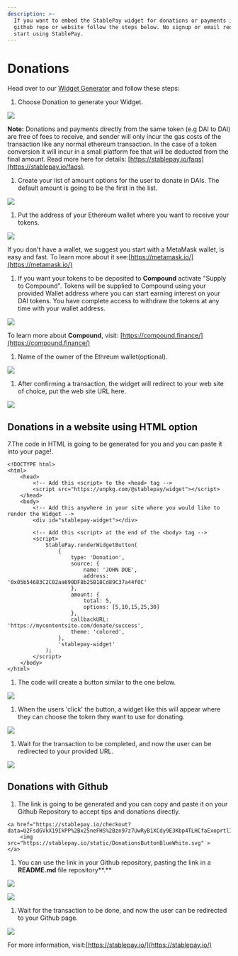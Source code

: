 ```yaml
---
description: >-
  If you want to embed the StablePay widget for donations or payments in your
  github repo or website follow the steps below. No signup or email required to
  start using StablePay.
---
```


# Donations

Head over to our [Widget Generator](https://stablepay.io/widget/generator) and follow these steps:

1. Choose Donation to generate your Widget.

![](../.gitbook/assets/image%20%2835%29.png)

**Note:** Donations and payments directly from the same token \(e.g DAI to DAI\) are free of fees to receive, and sender will only incur the gas costs of the transaction like any normal ethereum transaction. In the case of a token conversion it will incur in a small platform fee that will be deducted from the final amount. Read more here for details: [https://stablepay.io/faqs](https://stablepay.io/faqs).

1. Create your list of amount options for the user to donate in DAIs. The default amount is going to be the first in the list.

![](../.gitbook/assets/image%20%282%29.png)

1. Put the address of your Ethereum wallet where you want to receive your tokens.

![](../.gitbook/assets/image%20%2811%29.png)

If you don't have a wallet, we suggest you start with a MetaMask wallet, is easy and fast. To learn more about it see:[https://metamask.io/](https://metamask.io/)

1. If you want your tokens to be deposited to **Compound** activate "Supply to Compound". Tokens will be supplied to Compound using your provided Wallet address where you can start earning interest on your DAI tokens. You have complete access to withdraw the tokens at any time with your wallet address.

![](../.gitbook/assets/image%20%2812%29.png)

To learn more about **Compound**, visit: [https://compound.finance/](https://compound.finance/)

1. Name of the owner of the Ethreum wallet\(optional\). 

![](../.gitbook/assets/image%20%289%29.png)

1. After confirming a transaction, the widget will redirect to your web site of choice, put the web site URL here.

![](../.gitbook/assets/image%20%2828%29.png)

## Donations in a website using HTML option

7.The code in HTML is going to be generated for you and you can paste it into your page!.

```text
<!DOCTYPE html>
<html>
    <head>
        <!-- Add this <script> to the <head> tag -->
        <script src="https://unpkg.com/@stablepay/widget"></script>
    </head>
    <body>
        <!-- Add this anywhere in your site where you would like to render the Widget -->
        <div id="stablepay-widget"></div>

        <!-- Add this <script> at the end of the <body> tag -->
        <script>
            StablePay.renderWidgetButton(
                {
                    type: 'Donation',
                    source: {
                        name: 'JOHN DOE',
                        address: '0x05b54683C2C02aa690DF8b25B18Cd89C37a44f0C'
                    },
                    amount: {
                        total: 5,
                        options: [5,10,15,25,30]
                    },
                    callbackURL: 'https://mycontentsite.com/donate/success',
                    theme: 'colored',
                },
                'stablepay-widget'
            );
        </script>
    </body>
</html>
```

1. The code will create a button similar to the one below.

![](../.gitbook/assets/image%20%2822%29.png)

1. When the users 'click' the button, a widget like this will appear where they can choose the token they want to use for donating.

![](../.gitbook/assets/image%20%2815%29.png)

1. Wait for the transaction to be completed, and now the user can be redirected to your provided URL.

![](../.gitbook/assets/image%20%2813%29.png)

## Donations with Github

1. The link is going to be generated and you can copy and paste it on your Github Repository to accept tips and donations directly.

```text
<a href="https://stablepay.io/checkout?data=U2FsdGVkX19IkPP%2Bx25neFHS%2Bzn97z7UwRyB1XCdy9E3Kbp4TLHCfaExoprtlIZY1u%2BHHwhkJpr9EYCNUgGPWcmh4xl22S6iWrp%2FqFkU3ZiZM4WI3B%2BkLtbAYTwBi3e4EweDpUfK1UTBtJSc57S2i1uil7DoYHbr43H%2FRfQathKzcjYM70zwZpBl77WVo6M0KMXzI5GH8pbizG8XkjwT97KqwLl3yPwHy%2B0FqLu1VGcZkRkCi8%2FfM4bs%2F0hzAy%2FdRMH%2FMpTPpTxCBTszmHc1%2FynziTH5e3eIQqk%2BL9AQqkNB6c2YNcK7e09az5PgH01m5KJA6dLoOhGRrivf2XtUunhMYmioGIAY%2B6O8zRiXAIicw15RL9y8e%2F3ZIoVBtTD0cUWuvvizGcTY3FM9xWFn7PnMqqLkN2MhXd7FFeOm1zaqgiGvwtCay4KkUSV61ilE">
    <img src="https://stablepay.io/static/DonationsButtonBlueWhite.svg" >
</a>
```

1. You can use the link in your Github repository, pasting the link in a **README.md** file repository**.**

![](../.gitbook/assets/image%20%2834%29.png)

![](../.gitbook/assets/image%20%2816%29.png)

1. Wait for the transaction to be done, and now the user can be redirected to your Github page.

![](../.gitbook/assets/image%20%2827%29.png)

For more information, visit:[https://stablepay.io/](https://stablepay.io/)

